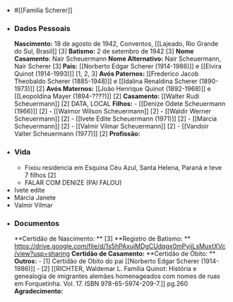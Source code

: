 - #[[Familia Scherer]]
- ### Dados Pessoais
    **Nascimento:** 18 de agosto de 1942, Conventos, [[Lajeado, Rio Grande do Sul, Brasil]] [3]
    **Batismo:** 2 de setembro de 1942 [3]
    **Nome Casamento**: Nair Scheuermann
    **Nome Alternativo:** Nair Scheuermann, Nair Scherer [3]
    **Pais:** [[Norberto Edgar Scherer (1914-1986)]] e [[Elvira Quinot (1914-1993)]] [1, 2, 3]
    **Avós Paternos:** [[Frederico Jacob Theobaldo Scherer (1885-1948)]] e [[Idalina Renaldina Scherer (1890-1973)]] [2]
    **Avós Maternos:** [[João Henrique Quinot (1892-1968)]] e [[Leopoldina Mayer (1894-????)]] [2]
    **Casamento:** [[Walter Rudi Scheuermann]] [2] DATA, LOCAL
    **Filhos:** 
        - [[Denize Odete Scheuermann (1966)]] [2]
        - [[Walmor Wilson Scheuermann]] [2]
        - [[Waldir Werner Scheuermann]] [2]
        - [[Ivete Edite Scheuermann (1971)]] [2]
        - [[Márcia Scheuermann]] [2]
        - [[Valmir Vilmar Scheuermann]] [2]
        - [[Vandoir Valter Scheuermann (1977)]] [2]
    **Profissão:**
- ### Vida
    - Fixou residencia em Esquina Céu Azul, Santa Helena, Paraná e teve 7 filhos [2]
    - FALAR COM DENIZE (PAI FALOU)
- Ivete edite
- Márcia Janete
- Valmir Vilmar
- ### Documentos
    **Certidão de Nascimento: **
    [3] **Registro de Batismo: ** https://drive.google.com/file/d/1s5hPAxujMDgCUdqgx0mPyijLsMuxtXVc/view?usp=sharing
    **Certidão de Casamento:**
    **Certidão de Óbito: **
    **Outros:**
        - [1] Certidão de Obito do pai [[Norberto Edgar Scherer (1914-1986)]]
        - [2] [[RICHTER, Waldemar L. Família Quinot: História e genealogia de imigrantes alemães homenageados com nomes de ruas em Forquetinha. Vol. 17. ISBN 978-65-5974-209-7.]] pg.260
    **Agradecimento:**
